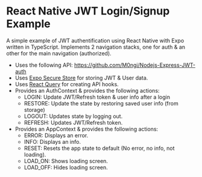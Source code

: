 # React Native JWT Login/Signup Example

A simple example of JWT authentification using React Native with Expo written in TypeScript. Implements 2 navigation stacks, one for auth & an other for the main navigation (authorized).

- Uses the following API: https://github.com/M0ngi/Nodejs-Express-JWT-auth
- Uses [Expo Secure Store](https://www.npmjs.com/package/expo-secure-store) for storing JWT & User data.
- Uses [React Query](https://tanstack.com/query/v3/) for creating API hooks.
- Provides an AuthContext & provides the following actions:
  * LOGIN: Update JWT/Refresh token & user info after a login
  * RESTORE: Update the state by restoring saved user info (from storage)
  * LOGOUT: Updates state by logging out.
  * REFRESH: Updates JWT/Refresh token.
- Provides an AppContext & provides the following actions:
  * ERROR: Displays an error.
  * INFO: Displays an info.
  * RESET: Resets the app state to default (No error, no info, not loading).
  * LOAD_ON: Shows loading screen.
  * LOAD_OFF: Hides loading screen.
